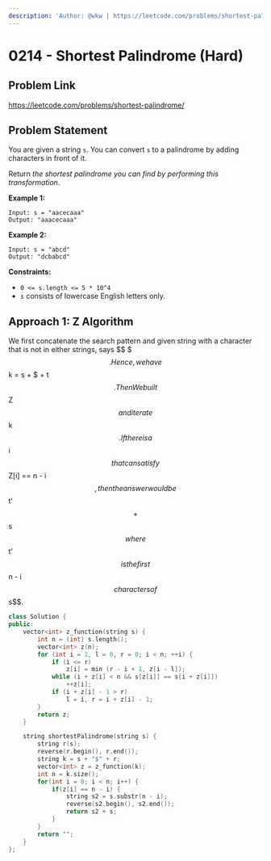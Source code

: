 ```yaml
---
description: 'Author: @wkw | https://leetcode.com/problems/shortest-palindrome/'
---
```


# 0214 - Shortest Palindrome (Hard)

## Problem Link

https://leetcode.com/problems/shortest-palindrome/

## Problem Statement

You are given a string `s`. You can convert `s` to a palindrome by adding characters in front of it.

Return _the shortest palindrome you can find by performing this transformation_.

**Example 1:**

```
Input: s = "aacecaaa"
Output: "aaacecaaa"
```

**Example 2:**

```
Input: s = "abcd"
Output: "dcbabcd"
```

**Constraints:**

- `0 <= s.length <= 5 * 10^4`
- `s` consists of lowercase English letters only.

## Approach 1: Z Algorithm

We first concatenate the search pattern and given string with a character that is not in either strings, says $$ $ $$. Hence, we have $$k = s + $ + t$$. Then We built $$Z$$ and iterate $$k$$. If there is a $$i$$ that can satisfy $$Z[i] == n - i$$, then the answer would be $$t'$$+ $$s$$ where $$t'$$ is the first $$n - i$$ characters of $$s$$.

<SolutionAuthor name="@wkw"/>

```cpp
class Solution {
public:
    vector<int> z_function(string s) {
        int n = (int) s.length();
        vector<int> z(n);
        for (int i = 1, l = 0, r = 0; i < n; ++i) {
            if (i <= r)
                z[i] = min (r - i + 1, z[i - l]);
            while (i + z[i] < n && s[z[i]] == s[i + z[i]])
                ++z[i];
            if (i + z[i] - 1 > r)
                l = i, r = i + z[i] - 1;
        }
        return z;
    }

    string shortestPalindrome(string s) {
        string r(s);
        reverse(r.begin(), r.end());
        string k = s + "$" + r;
        vector<int> z = z_function(k);
        int n = k.size();
        for(int i = 0; i < n; i++) {
            if(z[i] == n - i) {
                string s2 = s.substr(n - i);
                reverse(s2.begin(), s2.end());
                return s2 + s;
            }
        }
        return "";
    }
};
```
